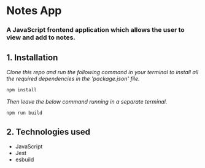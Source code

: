# Notes App

### A JavaScript frontend application which allows the user to view and add to notes.

## 1. Installation

_Clone this repo and run the following command in your terminal to install all the required dependencies in the 'package.json' file._

```javascript
npm install
```

_Then leave the below command running in a separate terminal._

```javascript
npm run build
```

## 2. Technologies used
- JavaScript
- Jest
- esbuild